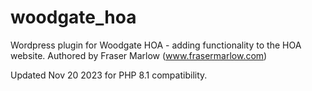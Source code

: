 # woodgate_hoa
Wordpress plugin for Woodgate HOA - adding functionality to the HOA website.
Authored by Fraser Marlow (www.frasermarlow.com) 

Updated Nov 20 2023 for PHP 8.1 compatibility.
